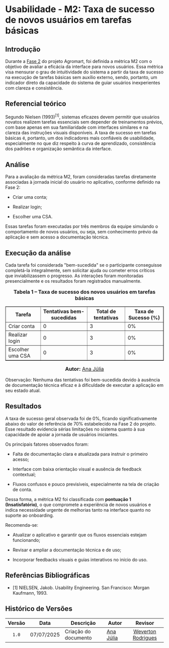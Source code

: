 # Usabilidade - M2: Taxa de sucesso de novos usuários em tarefas básicas
## Introdução

Durante a [Fase 2](https://fcte-qualidade-de-software-1.github.io/2025-1-T01--Betty-Snyder/gqm/gqm/#selecao-das-metricas) do projeto Agromart, foi definida a métrica M2 com o objetivo de avaliar a eficácia da interface para novos usuários. Essa métrica visa mensurar o grau de intuitividade do sistema a partir da taxa de sucesso na execução de tarefas básicas sem auxílio externo, sendo, portanto, um indicador direto da capacidade do sistema de guiar usuários inexperientes com clareza e consistência.

## Referencial teórico

Segundo Nielsen (1993)<sup>[1]</sup>, sistemas eficazes devem permitir que usuários novatos realizem tarefas essenciais sem depender de treinamentos prévios, com base apenas em sua familiaridade com interfaces similares e na clareza das instruções visuais disponíveis. A taxa de sucesso em tarefas básicas é, portanto, um dos indicadores mais confiáveis de usabilidade, especialmente no que diz respeito à curva de aprendizado, consistência dos padrões e organização semântica da interface.

## Análise

Para a avaliação da métrica M2, foram consideradas tarefas diretamente associadas à jornada inicial do usuário no aplicativo, conforme definido na Fase 2:

- Criar uma conta;

- Realizar login;

- Escolher uma CSA.

Essas tarefas foram executadas por três membros da equipe simulando o comportamento de novos usuários, ou seja, sem conhecimento prévio da aplicação e sem acesso a documentação técnica.

## Execução da análise

Cada tarefa foi considerada "bem-sucedida" se o participante conseguisse completá-la integralmente, sem solicitar ajuda ou cometer erros críticos que inviabilizassem o progresso. As interações foram monitoradas presencialmente e os resultados foram registrados manualmente.

<div style="text-align: center">
 <font size="3"> <p><b>Tabela 1 – Taxa de sucesso dos novos usuários em tarefas básicas</b></p> </font>
  <table border="1" style="margin: 0 auto;">
   <thead>
      <tr>
        <th>Tarefa</th>
        <th>Tentativas bem-sucedidas</th>
        <th>Total de tentativas</th>
        <th>Taxa de Sucesso (%)</th>
      </tr>
    </thead>
    <tbody>
      <tr>
        <td>Criar conta</td>
        <td>0</td>
        <td>3</td>
        <td>0%</td>
      </tr>
      <tr>
        <td>Realizar login</td>
          <td>0</td>
          <td>3</td>
          <td>0%</td>
        </tr>
      <tr>
        <td>Escolher uma CSA</td>
        <td>0</td>
        <td>3</td>
        <td>0%</td>
      </tr>
    </tbody>
  </table> <font size="3"> <p><b>Autor:</b> <a href="https://github.com/ailujana">Ana Júlia</a></p> </font> 
</div>

Observação: Nenhuma das tentativas foi bem-sucedida devido à ausência de documentação técnica eficaz e à dificuldade de executar a aplicação em seu estado atual.

## Resultados

A taxa de sucesso geral observada foi de 0%, ficando significativamente abaixo do valor de referência de 70% estabelecido na Fase 2 do projeto. Esse resultado evidencia sérias limitações no sistema quanto à sua capacidade de apoiar a jornada de usuários iniciantes.

Os principais fatores observados foram:

- Falta de documentação clara e atualizada para instruir o primeiro acesso;

- Interface com baixa orientação visual e ausência de feedback contextual;

- Fluxos confusos e pouco previsíveis, especialmente na tela de criação de conta.

Dessa forma, a métrica M2 foi classificada com **pontuação 1 (Insatisfatório)**, o que compromete a experiência de novos usuários e indica necessidade urgente de melhorias tanto na interface quanto no suporte ao onboarding.

Recomenda-se:

- Atualizar o aplicativo e garantir que os fluxos essenciais estejam funcionando;

- Revisar e ampliar a documentação técnica e de uso;

- Incorporar feedbacks visuais e guias interativos no início do uso.

## Referências Bibliográficas

- [1] NIELSEN, Jakob. Usability Engineering. San Francisco: Morgan Kaufmann, 1993.

## Histórico de Versões

|Versão|Data|Descrição|Autor|Revisor|
|:----:|----|---------|-----|:-------:|
|`1.0`|07/07/2025|Criação do documento| [Ana Júlia](https://github.com/ailujana) | [Weverton Rodrigues](https://github.com/vevetin)|